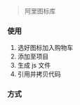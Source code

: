<!--
title: 09-IconFont
sort:
-->

> 阿里图标库

### 使用

1. 选好图标加入购物车
2. 添加至项目
3. 生成 js 文件
4. 引用并拷贝代码

### 方式
